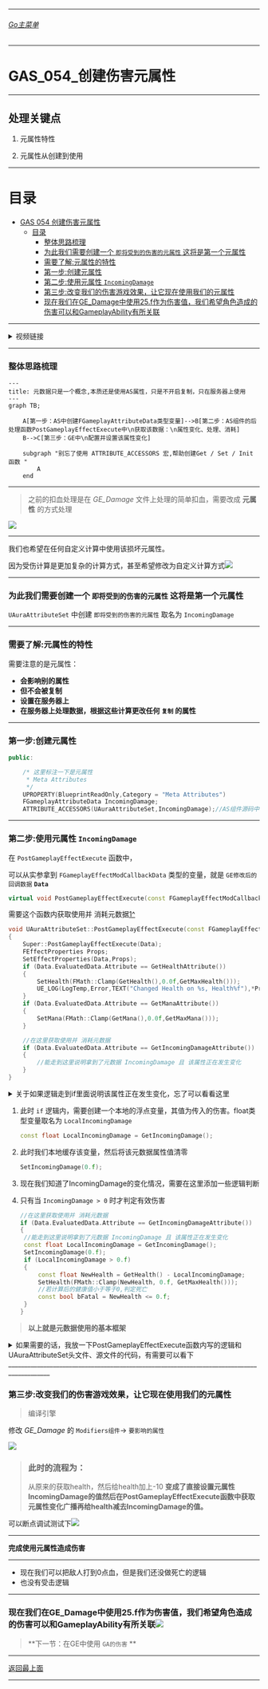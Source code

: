 ___________________________________________________________________________________________
###### [Go主菜单](../MainMenu.md)
___________________________________________________________________________________________

# GAS_054_创建伤害元属性

___________________________________________________________________________________________

## 处理关键点

1. 元属性特性

2. 元属性从创建到使用


___________________________________________________________________________________________

# 目录


- [GAS 054 创建伤害元属性](#gas-054-创建伤害元属性)
	- [目录](#目录)
		- [整体思路梳理](#整体思路梳理)
		- [为此我们需要创建一个  `即将受到的伤害的元属性` 这将是第一个元属性](#为此我们需要创建一个--即将受到的伤害的元属性-这将是第一个元属性)
		- [需要了解:元属性的特性](#需要了解元属性的特性)
		- [第一步:创建元属性](#第一步创建元属性)
		- [第二步:使用元属性 `IncomingDamage`](#第二步使用元属性-incomingdamage)
		- [第三步:改变我们的伤害游戏效果，让它现在使用我们的元属性](#第三步改变我们的伤害游戏效果让它现在使用我们的元属性)
		- [现在我们在GE\_Damage中使用25.f作为伤害值，我们希望角色造成的伤害可以和GameplayAbility有所关联](#现在我们在ge_damage中使用25f作为伤害值我们希望角色造成的伤害可以和gameplayability有所关联)



___________________________________________________________________________________________

<details>
<summary>视频链接</summary>

[创建伤害元属性视频链接]([2. Damage Meta Attribute_哔哩哔哩_bilibili](https://www.bilibili.com/video/BV1JD421E7yC?p=131&vd_source=9e1e64122d802b4f7ab37bd325a89e6c))

</details>

___________________________________________________________________________________________

### 整体思路梳理

```mermaid
---
title: 元数据只是一个概念,本质还是使用AS属性，只是不开启复制，只在服务器上使用
---
graph TB;

	A[第一步：AS中创建FGameplayAttributeData类型变量]-->B[第二步：AS组件的后处理函数PostGameplayEffectExecute中\n获取该数据：\n属性变化、处理、消耗]
	B-->C[第三步：GE中\n配置并设置该属性变化]
    
    subgraph "别忘了使用 ATTRIBUTE_ACCESSORS 宏,帮助创建Get / Set / Init 函数 "
        A
    end
```
___________________________________________________________________________________________

> 之前的扣血处理是在 *GE_Damage* 文件上处理的简单扣血，需要改成 **元属性** 的方式处理

![](https://github.com/liyunlong618/LiYunLongKnowledgeLibrary/blob/main/UECPP/Models/GAS/GAS_2_Aura/DetailContent/Image/GAS_054/1.png?raw=true)

___________________________________________________________________________________________

我们也希望在任何自定义计算中使用该损坏元属性。

因为受伤计算是更加复杂的计算方式，甚至希望修改为自定义计算方式![](https://github.com/liyunlong618/LiYunLongKnowledgeLibrary/blob/main/UECPP/Models/GAS/GAS_2_Aura/DetailContent/Image/GAS_054/2.png?raw=true)

___________________________________________________________________________________________

### 为此我们需要创建一个  `即将受到的伤害的元属性` 这将是第一个元属性

 `UAuraAttributeSet` 中创建 `即将受到的伤害的元属性` 取名为 `IncomingDamage` 

___________________________________________________________________________________________

### 需要了解:元属性的特性

需要注意的是元属性： 

- **会影响别的属性**
- **但不会被复制**
- **设置在服务器上**
- **在服务器上处理数据，根据这些计算更改任何 `复制` 的属性**

___________________________________________________________________________________________

### 第一步:创建元属性

```CPP
public:

	/* 这里标注一下是元属性
	 * Meta Attributes
	 */
	UPROPERTY(BlueprintReadOnly,Category = "Meta Attributes")
	FGameplayAttributeData IncomingDamage;
	ATTRIBUTE_ACCESSORS(UAuraAttributeSet,IncomingDamage);//AS组件源码中 帮助 Get / Set / Init 属性的宏
```
___________________________________________________________________________________________

### 第二步:使用元属性 `IncomingDamage` 

在 `PostGameplayEffectExecute` 函数中，

可以从实参拿到 `FGameplayEffectModCallbackData` 类型的变量，就是 `GE修改后的回调数据` **`Data`** 

```CPP
virtual void PostGameplayEffectExecute(const FGameplayEffectModCallbackData& Data) override;
```

需要这个函数内获取使用并 消耗元数据[1^]

```cpp
void UAuraAttributeSet::PostGameplayEffectExecute(const FGameplayEffectModCallbackData& Data)
{
	Super::PostGameplayEffectExecute(Data);
	FEffectProperties Props;
	SetEffectProperties(Data,Props);
	if (Data.EvaluatedData.Attribute == GetHealthAttribute())
	{
		SetHealth(FMath::Clamp(GetHealth(),0.0f,GetMaxHealth()));
		UE_LOG(LogTemp,Error,TEXT("Changed Health on %s, Health%f"),*Props.TargetAvatarActor->GetName(),GetHealth())
	}
	if (Data.EvaluatedData.Attribute == GetManaAttribute())
	{
		SetMana(FMath::Clamp(GetMana(),0.0f,GetMaxMana()));
	}

	//在这里获取使用并 消耗元数据
	if (Data.EvaluatedData.Attribute == GetIncomingDamageAttribute())
	{
		//能走到这里说明拿到了元数据 IncomingDamage 且 该属性正在发生变化
	}
}
```

<details>
<summary>关于如果逻辑走到if里面说明该属性正在发生变化，忘了可以看看这里</summary>

因为之前用在 `UOverlayWidgetController` 中，ASC组件绑定了只有属性变化时才会广播的委托!!!![](https://github.com/liyunlong618/LiYunLongKnowledgeLibrary/blob/main/UECPP/Models/GAS/GAS_2_Aura/DetailContent/Image/GAS_054/3.png?raw=true)

</details>

1. 此时 `if` 逻辑内，需要创建一个本地的浮点变量，其值为传入的伤害。float类型变量取名为 `LocalIncomingDamage` 

   ```CPP
   const float LocalIncomingDamage = GetIncomingDamage();
   ```

2. 此时我们本地缓存该变量，然后将该元数据属性值清零

   ```cpp
   SetIncomingDamage(0.f);
   ```

   [1^]:消耗元数据指的是：每次使用元数据过后，将该源数据清零。


3. 现在我们知道了IncomingDamage的变化情况，需要在这里添加一些逻辑判断

4. 只有当 `IncomingDamage > 0` 时才判定有效伤害

   ```CPP
   //在这里获取使用并 消耗元数据
   if (Data.EvaluatedData.Attribute == GetIncomingDamageAttribute())
   {
   	//能走到这里说明拿到了元数据 IncomingDamage 且 该属性正在发生变化
   	const float LocalIncomingDamage = GetIncomingDamage();
   	SetIncomingDamage(0.f);
   	if (LocalIncomingDamage > 0.f)
   	{
   		const float NewHealth = GetHealth() - LocalIncomingDamage;
   		SetHealth(FMath::Clamp(NewHealth, 0.f, GetMaxHealth()));
   		//若计算后的健康值小于等于0,判定死亡
   		const bool bFatal = NewHealth <= 0.f;
   	}
   }
   ```

> **以上就是元数据使用的基本框架**


<details>
<summary>如果需要的话，我放一下PostGameplayEffectExecute函数内写的逻辑和UAuraAttributeSet头文件、源文件的代码，有需要可以看下</summary>


+ `PostGameplayEffectExecute函数内逻辑`：
```cpp
void UAuraAttributeSet::PostGameplayEffectExecute(const FGameplayEffectModCallbackData& Data)
{
	Super::PostGameplayEffectExecute(Data);
	FEffectProperties Props;
	SetEffectProperties(Data,Props);
	if (Data.EvaluatedData.Attribute == GetHealthAttribute())
	{
		SetHealth(FMath::Clamp(GetHealth(),0.0f,GetMaxHealth()));
		UE_LOG(LogTemp,Error,TEXT("Changed Health on %s, Health%f"),*Props.TargetAvatarActor->GetName(),GetHealth())
	}
	if (Data.EvaluatedData.Attribute == GetManaAttribute())
	{
		SetMana(FMath::Clamp(GetMana(),0.0f,GetMaxMana()));
	}

	//在这里获取使用并 消耗元数据
	if (Data.EvaluatedData.Attribute == GetIncomingDamageAttribute())
	{
		//能走到这里说明拿到了元数据 IncomingDamage 且 该属性正在发生变化
		const float LocalIncomingDamage = GetIncomingDamage();
		SetIncomingDamage(0.f);
		if (LocalIncomingDamage > 0.f)
		{
			const float NewHealth = GetHealth() - LocalIncomingDamage;
			SetHealth(FMath::Clamp(NewHealth, 0.f, GetMaxHealth()));
			//若计算后的健康值小于等于0,判定死亡
			const bool bFatal = NewHealth <= 0.f;
		}
	}
}
```

+ `UAuraAttributeSet 头文件`：
```cpp
// Copyright belongs to Li Yunlong.

#pragma once

#include "CoreMinimal.h"
#include "AbilitySystemComponent.h"
#include "AttributeSet.h"
#include "AuraAttributeSet.generated.h"

//保存属性更改后，从PostGameplayEffectExecute函数的参数Data获得的，有用的信息
USTRUCT()
struct FEffectProperties
{
	GENERATED_BODY()
	
	FEffectProperties(): SourceASC(nullptr), SourceAvatarActor(nullptr), SourceController(nullptr),
	                     SourceCharacter(nullptr),
	                     TargetASC(nullptr),
	                     TargetAvatarActor(nullptr),
	                     TargetController(nullptr),
	                     TargetCharacter(nullptr)
	{
	}

	UPROPERTY()
	FGameplayEffectContextHandle EffectContextHandle;

	UPROPERTY()
	UAbilitySystemComponent* SourceASC;
	UPROPERTY()
	AActor* SourceAvatarActor;
	UPROPERTY()
	AController* SourceController;
	UPROPERTY()
	ACharacter* SourceCharacter;
	
	UPROPERTY()
	UAbilitySystemComponent* TargetASC;
	UPROPERTY()
	AActor* TargetAvatarActor;
	UPROPERTY()
	AController* TargetController;
	UPROPERTY()
	ACharacter* TargetCharacter;
};
/**
 * 
 */

//从AS组件源码中找到的帮助 Get / Set / Init 属性的宏
#define ATTRIBUTE_ACCESSORS(ClassName, PropertyName) \
	GAMEPLAYATTRIBUTE_PROPERTY_GETTER(ClassName, PropertyName) \
	GAMEPLAYATTRIBUTE_VALUE_GETTER(PropertyName) \
	GAMEPLAYATTRIBUTE_VALUE_SETTER(PropertyName) \
	GAMEPLAYATTRIBUTE_VALUE_INITTER(PropertyName)

UCLASS()
class AURA_API UAuraAttributeSet : public UAttributeSet
{
	GENERATED_BODY()

public:
	
	UAuraAttributeSet();
	
	//此函数规定了:	1.哪些参数同步 以及 2.同步的条件			此函数在UObject中 开启 属性复制(RepNotify)后 需要重写这个函数!
	virtual void GetLifetimeReplicatedProps(TArray<FLifetimeProperty>& OutLifetimeProps) const override;

	//重写基类的 预处理函数 在这里限制属性 最大最小值
	virtual void PreAttributeChange(const FGameplayAttribute& Attribute, float& NewValue) override;

	virtual void PostGameplayEffectExecute(const FGameplayEffectModCallbackData& Data) override;

	//绑定键值对 -> Tag/函数指针
	TMap<FGameplayTag,FGameplayAttribute(*)()> TagToAttributes;
	
	//主要属性
	UPROPERTY(BlueprintReadOnly, ReplicatedUsing = OnRep_Strength, Category="Primary|Attribute")
	FGameplayAttributeData Strength;
	ATTRIBUTE_ACCESSORS(UAuraAttributeSet,Strength);//AS组件源码中 帮助 Get / Set / Init 属性的宏
	UPROPERTY(BlueprintReadOnly, ReplicatedUsing = OnRep_Intelligence, Category="Primary|Attribute")
	FGameplayAttributeData Intelligence;
	ATTRIBUTE_ACCESSORS(UAuraAttributeSet,Intelligence);//AS组件源码中 帮助 Get / Set / Init 属性的宏
	UPROPERTY(BlueprintReadOnly, ReplicatedUsing = OnRep_Resilience, Category="Primary|Attribute")
	FGameplayAttributeData Resilience;
	ATTRIBUTE_ACCESSORS(UAuraAttributeSet,Resilience);//AS组件源码中 帮助 Get / Set / Init 属性的宏
	UPROPERTY(BlueprintReadOnly, ReplicatedUsing = OnRep_Vigor, Category="Primary|Attribute")
	FGameplayAttributeData Vigor;
	ATTRIBUTE_ACCESSORS(UAuraAttributeSet,Vigor);//AS组件源码中 帮助 Get / Set / Init 属性的宏
	//次要属性
	UPROPERTY(BlueprintReadOnly, ReplicatedUsing = OnRep_Armor, Category="Secondary|Attribute")
	FGameplayAttributeData Armor;
	ATTRIBUTE_ACCESSORS(UAuraAttributeSet,Armor);//AS组件源码中 帮助 Get / Set / Init 属性的宏
	UPROPERTY(BlueprintReadOnly, ReplicatedUsing = OnRep_ArmorPenetration, Category="Secondary|Attribute")
	FGameplayAttributeData ArmorPenetration;
	ATTRIBUTE_ACCESSORS(UAuraAttributeSet,ArmorPenetration);//AS组件源码中 帮助 Get / Set / Init 属性的宏
	UPROPERTY(BlueprintReadOnly, ReplicatedUsing = OnRep_BlockChance, Category="Secondary|Attribute")
	FGameplayAttributeData BlockChance;
	ATTRIBUTE_ACCESSORS(UAuraAttributeSet,BlockChance);//AS组件源码中 帮助 Get / Set / Init 属性的宏
	UPROPERTY(BlueprintReadOnly, ReplicatedUsing = OnRep_CriticalHitChance, Category="Secondary|Attribute")
	FGameplayAttributeData CriticalHitChance;
	ATTRIBUTE_ACCESSORS(UAuraAttributeSet,CriticalHitChance);//AS组件源码中 帮助 Get / Set / Init 属性的宏
	UPROPERTY(BlueprintReadOnly, ReplicatedUsing = OnRep_CriticalHitDamage, Category="Secondary|Attribute")
	FGameplayAttributeData CriticalHitDamage;
	ATTRIBUTE_ACCESSORS(UAuraAttributeSet,CriticalHitDamage);//AS组件源码中 帮助 Get / Set / Init 属性的宏
	UPROPERTY(BlueprintReadOnly, ReplicatedUsing = OnRep_CriticalHitResistance, Category="Secondary|Attribute")
	FGameplayAttributeData CriticalHitResistance;
	ATTRIBUTE_ACCESSORS(UAuraAttributeSet,CriticalHitResistance);//AS组件源码中 帮助 Get / Set / Init 属性的宏
	UPROPERTY(BlueprintReadOnly, ReplicatedUsing = OnRep_HealthRegeneration, Category="Secondary|Attribute")
	FGameplayAttributeData HealthRegeneration;
	ATTRIBUTE_ACCESSORS(UAuraAttributeSet,HealthRegeneration);//AS组件源码中 帮助 Get / Set / Init 属性的宏
	UPROPERTY(BlueprintReadOnly, ReplicatedUsing = OnRep_ManaRegeneration, Category="Secondary|Attribute")
	FGameplayAttributeData ManaRegeneration;
	ATTRIBUTE_ACCESSORS(UAuraAttributeSet,ManaRegeneration);//AS组件源码中 帮助 Get / Set / Init 属性的宏
	UPROPERTY(BlueprintReadOnly, ReplicatedUsing = OnRep_MaxHealth, Category="Secondary|Attribute")
	FGameplayAttributeData MaxHealth;
	ATTRIBUTE_ACCESSORS(UAuraAttributeSet,MaxHealth);//AS组件源码中 帮助 Get / Set / Init 属性的宏
	UPROPERTY(BlueprintReadOnly, ReplicatedUsing = OnRep_MaxMana, Category="Secondary|Attribute")
	FGameplayAttributeData MaxMana;
	ATTRIBUTE_ACCESSORS(UAuraAttributeSet,MaxMana);//AS组件源码中 帮助 Get / Set / Init 属性的宏

	
	//ReplicatedUsing = OnRep_Health  :当前属性 Health 发生变化时 自动调用 OnRep_Health 这个函数
	UPROPERTY(BlueprintReadOnly, ReplicatedUsing = OnRep_Health, Category="Vita|Attribute")
	FGameplayAttributeData Health;
	ATTRIBUTE_ACCESSORS(UAuraAttributeSet,Health);//AS组件源码中 帮助 Get / Set / Init 属性的宏
	UPROPERTY(BlueprintReadOnly, ReplicatedUsing = OnRep_Mana, Category="Vita|Attribute")
	FGameplayAttributeData Mana;
	ATTRIBUTE_ACCESSORS(UAuraAttributeSet,Mana);//AS组件源码中 帮助 Get / Set / Init 属性的宏

	/*
	 * Meta Attributes
	 */
	UPROPERTY(BlueprintReadOnly,Category = "Meta Attributes")
	FGameplayAttributeData IncomingDamage;
	ATTRIBUTE_ACCESSORS(UAuraAttributeSet,IncomingDamage);//AS组件源码中 帮助 Get / Set / Init 属性的宏
	
	//在每个回调函数中 需要做 网络同步 相关的事
	UFUNCTION()
	void OnRep_Health(const FGameplayAttributeData& OldHealth);
	UFUNCTION()
	void OnRep_Mana(const FGameplayAttributeData& OldMana);

	//~~~Begin~~~ 属性复制 回调
	//主要属性 
	UFUNCTION()
	void OnRep_Strength(const FGameplayAttributeData& OldStrength);
	UFUNCTION()
	void OnRep_Intelligence(const FGameplayAttributeData& OldIntelligence);
	UFUNCTION()
	void OnRep_Resilience(const FGameplayAttributeData& OldResilience);
	UFUNCTION()
	void OnRep_Vigor(const FGameplayAttributeData& OldVigor);
	//次要属性
	UFUNCTION()
	void OnRep_Armor(const FGameplayAttributeData& OldArmor);
	UFUNCTION()
	void OnRep_ArmorPenetration(const FGameplayAttributeData& OldArmorPenetration);
	UFUNCTION()
	void OnRep_BlockChance(const FGameplayAttributeData& OldBlockChance);
	UFUNCTION()
	void OnRep_CriticalHitChance(const FGameplayAttributeData& OldCriticalHitChance);
	UFUNCTION()
	void OnRep_CriticalHitDamage(const FGameplayAttributeData& OldCriticalHitDamage);
	UFUNCTION()
	void OnRep_CriticalHitResistance(const FGameplayAttributeData& OldCriticalHitResistance);
	UFUNCTION()
	void OnRep_HealthRegeneration(const FGameplayAttributeData& OldHealthRegeneration);
	UFUNCTION()
	void OnRep_ManaRegeneration(const FGameplayAttributeData& OldManaRegeneration);
	UFUNCTION()
	void OnRep_MaxHealth(const FGameplayAttributeData& OldMaxHealth);
	UFUNCTION()
	void OnRep_MaxMana(const FGameplayAttributeData& OldMaxMana);
	//~~~End~~~ 属性复制 回调
private:
	
	//自建函数 保存数据到结构体
	void SetEffectProperties(const FGameplayEffectModCallbackData& Data,FEffectProperties& Props) const;
};

```

+ `UAuraAttributeSet 源文件`：
```cpp
// Copyright belongs to Li Yunlong.


#include "AbilitySystem/AuraAttributeSet.h"

#include "AbilitySystemBlueprintLibrary.h"
#include "AbilitySystemComponent.h"
#include "AuraGameplayTags.h"
#include "GameplayEffectExtension.h"
#include "GameFramework/Character.h"
#include "Net/UnrealNetwork.h"

DECLARE_LOG_CATEGORY_CLASS(UELOG_UAuraAttributeSet,Log,Error);

UAuraAttributeSet::UAuraAttributeSet()
{
	const FAuraGameplayTags& Tags = FAuraGameplayTags::Get();
	//主要属性
	TagToAttributes.Add(Tags.Attributes_Primary_Intelligence, GetIntelligenceAttribute);
	TagToAttributes.Add(Tags.Attributes_Primary_Strength, GetStrengthAttribute);
	TagToAttributes.Add(Tags.Attributes_Primary_Resilience, GetResilienceAttribute);
	TagToAttributes.Add(Tags.Attributes_Primary_Vigor, GetVigorAttribute);
	//次要属性
	TagToAttributes.Add(Tags.Attributes_Secondary_Armor, GetArmorAttribute);
	TagToAttributes.Add(Tags.Attributes_Secondary_ArmorPenetration, GetArmorPenetrationAttribute);
	TagToAttributes.Add(Tags.Attributes_Secondary_BlockChance, GetBlockChanceAttribute);
	TagToAttributes.Add(Tags.Attributes_Secondary_CriticalHitChance, GetCriticalHitChanceAttribute);
	TagToAttributes.Add(Tags.Attributes_Secondary_CriticalHitDamage, GetCriticalHitDamageAttribute);
	TagToAttributes.Add(Tags.Attributes_Secondary_CriticalHitResistance, GetCriticalHitResistanceAttribute);
	TagToAttributes.Add(Tags.Attributes_Secondary_HealthRegeneration, GetHealthRegenerationAttribute);
	TagToAttributes.Add(Tags.Attributes_Secondary_ManaRegeneration, GetManaRegenerationAttribute);
	TagToAttributes.Add(Tags.Attributes_Secondary_MaxHP, GetMaxHealthAttribute);
	TagToAttributes.Add(Tags.Attributes_Secondary_MaxMP, GetMaxManaAttribute);
}

void UAuraAttributeSet::GetLifetimeReplicatedProps(TArray<FLifetimeProperty>& OutLifetimeProps) const
{
	Super::GetLifetimeReplicatedProps(OutLifetimeProps);
	//此函数在UnrealNetwork.cpp中 需要提供的参数(哪个类中,哪个参数,同步条件,什么时候同步数据)
	//主要属性
	DOREPLIFETIME_CONDITION_NOTIFY(UAuraAttributeSet,Strength,COND_None,REPNOTIFY_Always);
	DOREPLIFETIME_CONDITION_NOTIFY(UAuraAttributeSet,Intelligence,COND_None,REPNOTIFY_Always);
	DOREPLIFETIME_CONDITION_NOTIFY(UAuraAttributeSet,Resilience,COND_None,REPNOTIFY_Always);
	DOREPLIFETIME_CONDITION_NOTIFY(UAuraAttributeSet,Vigor,COND_None,REPNOTIFY_Always);
	//次要属性
	DOREPLIFETIME_CONDITION_NOTIFY(UAuraAttributeSet,Armor,COND_None,REPNOTIFY_Always);
	DOREPLIFETIME_CONDITION_NOTIFY(UAuraAttributeSet,ArmorPenetration,COND_None,REPNOTIFY_Always);
	DOREPLIFETIME_CONDITION_NOTIFY(UAuraAttributeSet,BlockChance,COND_None,REPNOTIFY_Always);
	DOREPLIFETIME_CONDITION_NOTIFY(UAuraAttributeSet,CriticalHitChance,COND_None,REPNOTIFY_Always);
	DOREPLIFETIME_CONDITION_NOTIFY(UAuraAttributeSet,CriticalHitDamage,COND_None,REPNOTIFY_Always);
	DOREPLIFETIME_CONDITION_NOTIFY(UAuraAttributeSet,CriticalHitResistance,COND_None,REPNOTIFY_Always);
	DOREPLIFETIME_CONDITION_NOTIFY(UAuraAttributeSet,HealthRegeneration,COND_None,REPNOTIFY_Always);
	DOREPLIFETIME_CONDITION_NOTIFY(UAuraAttributeSet,ManaRegeneration,COND_None,REPNOTIFY_Always);
	DOREPLIFETIME_CONDITION_NOTIFY(UAuraAttributeSet,MaxHealth,COND_None,REPNOTIFY_Always);
	DOREPLIFETIME_CONDITION_NOTIFY(UAuraAttributeSet,MaxMana,COND_None,REPNOTIFY_Always);
	
	
	DOREPLIFETIME_CONDITION_NOTIFY(UAuraAttributeSet,Health,COND_None,REPNOTIFY_Always);
	DOREPLIFETIME_CONDITION_NOTIFY(UAuraAttributeSet,Mana,COND_None,REPNOTIFY_Always);
	
}

void UAuraAttributeSet::PreAttributeChange(const FGameplayAttribute& Attribute, float& NewValue)
{
	Super::PreAttributeChange(Attribute, NewValue);
	
	if (Attribute == GetHealthAttribute())
	{
		NewValue = FMath::Clamp(NewValue,0.0f,GetMaxHealth());
	}
	
	if (Attribute == GetManaAttribute())
	{
		NewValue = FMath::Clamp(NewValue,0.0f,GetMaxMana());
	}
}

void UAuraAttributeSet::PostGameplayEffectExecute(const FGameplayEffectModCallbackData& Data)
{
	Super::PostGameplayEffectExecute(Data);
	FEffectProperties Props;
	SetEffectProperties(Data,Props);
	if (Data.EvaluatedData.Attribute == GetHealthAttribute())
	{
		SetHealth(FMath::Clamp(GetHealth(),0.0f,GetMaxHealth()));
		UE_LOG(LogTemp,Error,TEXT("Changed Health on %s, Health%f"),*Props.TargetAvatarActor->GetName(),GetHealth())
	}
	if (Data.EvaluatedData.Attribute == GetManaAttribute())
	{
		SetMana(FMath::Clamp(GetMana(),0.0f,GetMaxMana()));
	}

	//在这里获取使用并 消耗元数据
	if (Data.EvaluatedData.Attribute == GetIncomingDamageAttribute())
	{
		//能走到这里说明拿到了元数据 IncomingDamage 且 该属性正在发生变化
		const float LocalIncomingDamage = GetIncomingDamage();
		SetIncomingDamage(0.f);
		if (LocalIncomingDamage > 0.f)
		{
			const float NewHealth = GetHealth() - LocalIncomingDamage;
			SetHealth(FMath::Clamp(NewHealth, 0.f, GetMaxHealth()));
			//若计算后的健康值小于等于0,判定死亡
			const bool bFatal = NewHealth <= 0.f;
		}
	}
}


void UAuraAttributeSet::SetEffectProperties(const FGameplayEffectModCallbackData& Data, FEffectProperties& Props) const
{
	//Data.EffectSpec 通过这个拿到 FGameplayEffectSpec
	//Data.EffectSpec.GetContext()通过这个拿到 FGameplayEffectContextHandle(GE上下文句柄)
	Props.EffectContextHandle = Data.EffectSpec.GetContext();
	//通过上下文句柄 使用API:GetOriginalInstigatorAbilitySystemComponent 拿到Instigator的ASC组件
	Props.SourceASC = Props.EffectContextHandle.GetOriginalInstigatorAbilitySystemComponent();
	
	//如果 ASC组件/AbilityActorInfo/AvatarActor不为空
	if (IsValid(Props.SourceASC) && Props.SourceASC->AbilityActorInfo.IsValid() && Props.SourceASC->AbilityActorInfo.Get()->AvatarActor.IsValid())
	{
		//拿到ASC的来源Actor
		Props.SourceAvatarActor = Props.SourceASC->AbilityActorInfo.Get()->AvatarActor.Get();
		//拿到ASC的来源Actor的 Controller
		Props.SourceController = Props.SourceASC->AbilityActorInfo.Get()->PlayerController.Get();
		//如果有 ASC的来源Actor 却没有 Controller
		if (Props.SourceAvatarActor && !Props.SourceController)
		{
			if (const APawn* Pawn = Cast<APawn>(Props.SourceAvatarActor))
			{
				//使用ASC的来源Actor的Controller给变量SourceController赋值
				Props.SourceController = Pawn->GetController();
			}
		}
		if (Props.SourceController)
		{
			//拿到SourceController控制的 角色
			Props.SourceCharacter = Cast<ACharacter>(Props.SourceController->GetPawn());
			//UE_LOG(UELOG_UAuraAttributeSet,Log,TEXT("Props.SourceCharacter : %s"),*Props.SourceCharacter->GetName());
		}
		//UE_LOG(UELOG_UAuraAttributeSet,Log,TEXT("Props.SourceAvatarActor : %s"),*Props.SourceAvatarActor->GetName());
		//UE_LOG(UELOG_UAuraAttributeSet,Log,TEXT("Props.SourceController : %s"),*Props.SourceController->GetName());
		//UE_LOG(UELOG_UAuraAttributeSet,Log,TEXT("Props.SourceASC : %s"),*Props.SourceASC->GetName());
	}
	if (IsValid(&Data.Target) && Data.Target.AbilityActorInfo.IsValid() && Data.Target.AbilityActorInfo.Get()->AvatarActor.IsValid())
	{
		//拿到Target的 Actor /Controller/Character /ASC
		Props.TargetAvatarActor = Data.Target.AbilityActorInfo.Get()->AvatarActor.Get();
		Props.TargetController = Data.Target.AbilityActorInfo.Get()->PlayerController.Get();
		Props.TargetCharacter = Cast<ACharacter>(Props.TargetAvatarActor);
		Props.TargetASC = UAbilitySystemBlueprintLibrary::GetAbilitySystemComponent(Props.TargetAvatarActor);
	}
}

void UAuraAttributeSet::OnRep_Strength(const FGameplayAttributeData& OldStrength)
{
	GAMEPLAYATTRIBUTE_REPNOTIFY(UAuraAttributeSet,Strength,OldStrength);
}

void UAuraAttributeSet::OnRep_Intelligence(const FGameplayAttributeData& OldIntelligence)
{
	GAMEPLAYATTRIBUTE_REPNOTIFY(UAuraAttributeSet,Intelligence,OldIntelligence);
}

void UAuraAttributeSet::OnRep_Resilience(const FGameplayAttributeData& OldResilience)
{
	GAMEPLAYATTRIBUTE_REPNOTIFY(UAuraAttributeSet,Resilience,OldResilience);
}

void UAuraAttributeSet::OnRep_Vigor(const FGameplayAttributeData& OldVigor)
{
	GAMEPLAYATTRIBUTE_REPNOTIFY(UAuraAttributeSet,Vigor,OldVigor);
}

void UAuraAttributeSet::OnRep_Armor(const FGameplayAttributeData& OldArmor)
{
	GAMEPLAYATTRIBUTE_REPNOTIFY(UAuraAttributeSet,Armor,OldArmor);
}

void UAuraAttributeSet::OnRep_ArmorPenetration(const FGameplayAttributeData& OldArmorPenetration)
{
	GAMEPLAYATTRIBUTE_REPNOTIFY(UAuraAttributeSet,ArmorPenetration,OldArmorPenetration);
}

void UAuraAttributeSet::OnRep_BlockChance(const FGameplayAttributeData& OldBlockChance)
{
	GAMEPLAYATTRIBUTE_REPNOTIFY(UAuraAttributeSet,BlockChance,OldBlockChance);
}

void UAuraAttributeSet::OnRep_CriticalHitChance(const FGameplayAttributeData& OldCriticalHitChance)
{
	GAMEPLAYATTRIBUTE_REPNOTIFY(UAuraAttributeSet,CriticalHitChance,OldCriticalHitChance);
}

void UAuraAttributeSet::OnRep_CriticalHitDamage(const FGameplayAttributeData& OldCriticalHitDamage)
{
	GAMEPLAYATTRIBUTE_REPNOTIFY(UAuraAttributeSet,CriticalHitDamage,OldCriticalHitDamage);
}

void UAuraAttributeSet::OnRep_CriticalHitResistance(const FGameplayAttributeData& OldCriticalHitResistance)
{
	GAMEPLAYATTRIBUTE_REPNOTIFY(UAuraAttributeSet,CriticalHitResistance,OldCriticalHitResistance);
}

void UAuraAttributeSet::OnRep_HealthRegeneration(const FGameplayAttributeData& OldHealthRegeneration)
{
	GAMEPLAYATTRIBUTE_REPNOTIFY(UAuraAttributeSet,HealthRegeneration,OldHealthRegeneration);
}

void UAuraAttributeSet::OnRep_ManaRegeneration(const FGameplayAttributeData& OldManaRegeneration)
{
	GAMEPLAYATTRIBUTE_REPNOTIFY(UAuraAttributeSet,ManaRegeneration,OldManaRegeneration);
}

void UAuraAttributeSet::OnRep_MaxHealth(const FGameplayAttributeData& OldMaxHealth)
{
	GAMEPLAYATTRIBUTE_REPNOTIFY(UAuraAttributeSet,MaxHealth,OldMaxHealth);
}

void UAuraAttributeSet::OnRep_MaxMana(const FGameplayAttributeData& OldMaxMana)
{
	GAMEPLAYATTRIBUTE_REPNOTIFY(UAuraAttributeSet,MaxMana,OldMaxMana);
}

void UAuraAttributeSet::OnRep_Health(const FGameplayAttributeData& OldHealth)
{
	//此函数在 ASC组件中 但是可以在AS组件中找到使用方法
	GAMEPLAYATTRIBUTE_REPNOTIFY(UAuraAttributeSet,Health,OldHealth);
}

void UAuraAttributeSet::OnRep_Mana(const FGameplayAttributeData& OldMana)
{
	GAMEPLAYATTRIBUTE_REPNOTIFY(UAuraAttributeSet,Mana,OldMana);
}


```

</details>
___________________________________________________________________________________________

### 第三步:改变我们的伤害游戏效果，让它现在使用我们的元属性

> 编译引擎

修改 *GE_Damage* 的 `Modifiers组件`-> `要影响的属性` 


![](https://github.com/liyunlong618/LiYunLongKnowledgeLibrary/blob/main/UECPP/Models/GAS/GAS_2_Aura/DetailContent/Image/GAS_054/4.png?raw=true)

> ### 此时的流程为：
>
> 从原来的获取health，然后给health加上-10
> **变成了直接设置元属性IncomingDamage的值然后在PostGameplayEffectExecute函数中获取元属性变化广播再给health减去IncomingDamage的值。**

可以断点调试测试下![](https://github.com/liyunlong618/LiYunLongKnowledgeLibrary/blob/main/UECPP/Models/GAS/GAS_2_Aura/DetailContent/Image/GAS_054/5.gif?raw=true)

___________________________________________________________________________________________

**完成使用元属性造成伤害**

___________________________________________________________________________________________

- 现在我们可以把敌人打到0点血，但是我们还没做死亡的逻辑
- 也没有受击逻辑

___________________________________________________________________________________________

### 现在我们在GE_Damage中使用25.f作为伤害值，我们希望角色造成的伤害可以和GameplayAbility有所关联![](https://github.com/liyunlong618/LiYunLongKnowledgeLibrary/blob/main/UECPP/Models/GAS/GAS_2_Aura/DetailContent/Image/GAS_054/6.png?raw=true)

>**下一节：在GE中使用 `GA的伤害` **
___________________________________________________________________________________________

[返回最上面](#Go主菜单)

___________________________________________________________________________________________